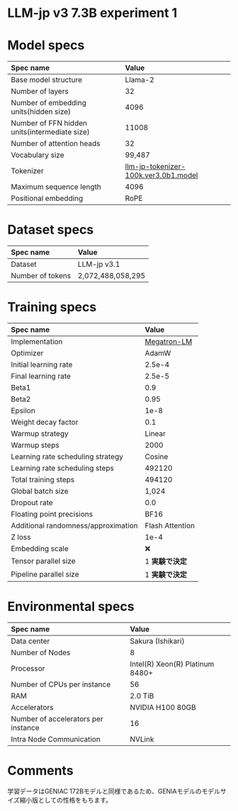 # LLM-jp v3 7.3B experiment 1

# Model specs

|Spec name|Value|
|:---|:---|
|Base model structure|Llama-2|
|Number of layers|32|
|Number of embedding units(hidden size)|4096|
|Number of FFN hidden units(intermediate size)|11008|
|Number of attention heads|32|
|Vocabulary size|99,487|
|Tokenizer|[llm-jp-tokenizer-100k.ver3.0b1.model](https://github.com/llm-jp/llm-jp-tokenizer/blob/870a27ce6872e105e4b76cdf2e68c8b7ebfc6a37/models/ver3.0/llm-jp-tokenizer-100k.ver3.0b1.model)|
|Maximum sequence length|4096|
|Positional embedding|RoPE|

# Dataset specs
|Spec name|Value|
|:---|:---|
|Dataset|LLM-jp v3.1|
|Number of tokens|2,072,488,058,295|

# Training specs

|Spec name|Value|
|:---|:---|
|Implementation|[Megatron-LM](https://github.com/llm-jp/Megatron-LM/tree/936f55676ee8d8f329a3fe12f5c4e7fdc51b46f8)|
|Optimizer|AdamW|
|Initial learning rate|2.5e-4|
|Final learning rate|2.5e-5|
|Beta1|0.9|
|Beta2|0.95|
|Epsilon|1e-8|
|Weight decay factor|0.1|
|Warmup strategy|Linear|
|Warmup steps|2000|
|Learning rate scheduling strategy|Cosine|
|Learning rate scheduling steps|492120|
|Total training steps|494120|
|Global batch size|1,024|
|Dropout rate|0.0|
|Floating point precisions|BF16|
|Additional randomness/approximation|Flash Attention|
|Z loss|1e-4|
|Embedding scale|❌|
|Tensor parallel size|1 **実験で決定**|
|Pipeline parallel size|1 **実験で決定**|


# Environmental specs

|Spec name|Value|
|:---|:---|
|Data center|Sakura (Ishikari)|
|Number of Nodes|8|
|Processor|Intel(R) Xeon(R) Platinum 8480+|
|Number of CPUs per instance|56|
|RAM|2.0 TiB|
|Accelerators|NVIDIA H100 80GB|
|Number of accelerators per instance|16|
|Intra Node Communication |NVLink|

# Comments

学習データはGENIAC 172Bモデルと同様であるため、GENIAモデルのモデルサイズ縮小版としての性格をもちます。

